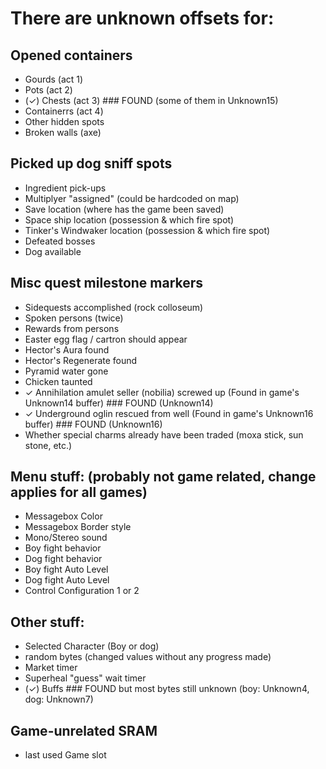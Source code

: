 ﻿# There are unknown offsets for:

## Opened containers
* Gourds (act 1)
* Pots (act 2)
* (✓) Chests (act 3) ### FOUND (some of them in Unknown15)
* Containerrs (act 4)
* Other hidden spots
* Broken walls (axe)

## Picked up dog sniff spots
* Ingredient pick-ups
* Multiplyer "assigned" (could be hardcoded on map)
* Save location (where has the game been saved)
* Space ship location (possession & which fire spot)
* Tinker's Windwaker location  (possession & which fire spot)
* Defeated bosses
* Dog available

## Misc quest milestone markers
* Sidequests accomplished (rock colloseum)
* Spoken persons (twice)
* Rewards from persons
* Easter egg flag / cartron should appear
* Hector's Aura found
* Hector's Regenerate found
* Pyramid water gone
* Chicken taunted
* ✓ Annihilation amulet seller (nobilia) screwed up (Found in game's Unknown14 buffer) ### FOUND (Unknown14)
* ✓ Underground oglin rescued from well (Found in game's Unknown16 buffer) ### FOUND (Unknown16)
* Whether special charms already have been traded (moxa stick, sun stone, etc.)

## Menu stuff: (probably not game related, change applies for all games)
* Messagebox Color
* Messagebox Border style
* Mono/Stereo sound
* Boy fight behavior
* Dog fight behavior
* Boy fight Auto Level
* Dog fight Auto Level
* Control Configuration 1 or 2

## Other stuff:
* Selected Character (Boy or dog)
* random bytes (changed values without any progress made)
* Market timer
* Superheal "guess" wait timer
* (✓) Buffs ### FOUND but most bytes still unknown (boy: Unknown4, dog: Unknown7)

## Game-unrelated SRAM
* last used Game slot
